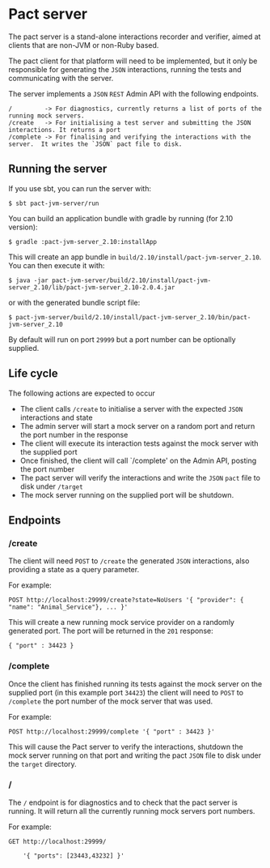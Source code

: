 
Pact server
===========

The pact server is a stand-alone interactions recorder and verifier, aimed at clients that are non-JVM or non-Ruby based.

The pact client for that platform will need to be implemented, but it only be responsible for generating the `JSON`
interactions, running the tests and communicating with the server.

The server implements a `JSON` `REST` Admin API with the following endpoints.

    /         -> For diagnostics, currently returns a list of ports of the running mock servers.
    /create   -> For initialising a test server and submitting the JSON interactions. It returns a port
    /complete -> For finalising and verifying the interactions with the server.  It writes the `JSON` pact file to disk.

## Running the server

If you use sbt, you can run the server with:

    $ sbt pact-jvm-server/run

You can build an application bundle with gradle by running (for 2.10 version):

    $ gradle :pact-jvm-server_2.10:installApp

This will create an app bundle in `build/2.10/install/pact-jvm-server_2.10`. You can then execute it with:

    $ java -jar pact-jvm-server/build/2.10/install/pact-jvm-server_2.10/lib/pact-jvm-server_2.10-2.0.4.jar

or with the generated bundle script file:

    $ pact-jvm-server/build/2.10/install/pact-jvm-server_2.10/bin/pact-jvm-server_2.10

By default will run on port `29999` but a port number can be optionally supplied.

## Life cycle

The following actions are expected to occur

 * The client calls `/create` to initialise a server with the expected `JSON` interactions and state
 * The admin server will start a mock server on a random port and return the port number in the response
 * The client will execute its interaction tests against the mock server with the supplied port
 * Once finished, the client will call `/complete' on the Admin API, posting the port number
 * The pact server will verify the interactions and write the `JSON` `pact` file to disk under `/target`
 * The mock server running on the supplied port will be shutdown.

## Endpoints

### /create

The client will need `POST` to `/create` the generated `JSON` interactions, also providing a state as a query parameter.

For example:

    POST http://localhost:29999/create?state=NoUsers '{ "provider": { "name": "Animal_Service"}, ... }'

This will create a new running mock service provider on a randomly generated port.  The port will be returned in the
`201` response:

    { "port" : 34423 }

### /complete

Once the client has finished running its tests against the mock server on the supplied port (in this example port
`34423`) the client will need to `POST` to `/complete` the port number of the mock server that was used.

For example:

    POST http://localhost:29999/complete '{ "port" : 34423 }'

This will cause the Pact server to verify the interactions, shutdown the mock server running on that port and writing
the pact `JSON` file to disk under the `target` directory.

### /

The `/` endpoint is for diagnostics and to check that the pact server is running.  It will return all the currently
running mock servers port numbers.

For example:

    GET http://localhost:29999/

        '{ "ports": [23443,43232] }'
